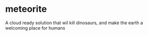 # meteorite
A cloud ready solution that wil kill dinosaurs, and make the earth a welcoming place for humans
